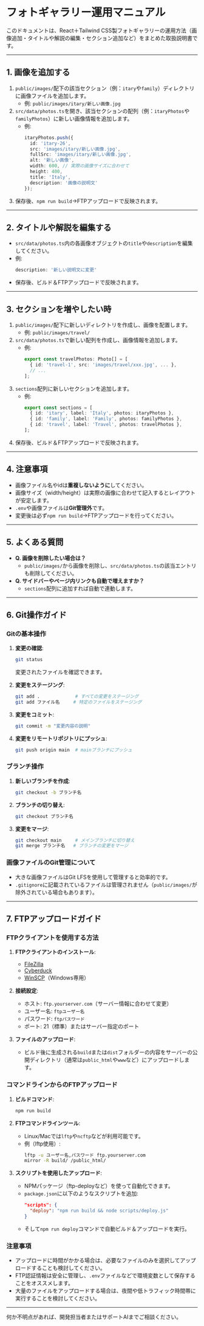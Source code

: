 # フォトギャラリー運用マニュアル

このドキュメントは、React＋Tailwind CSS製フォトギャラリーの運用方法（画像追加・タイトルや解説の編集・セクション追加など）をまとめた取扱説明書です。

---

## 1. 画像を追加する

1. `public/images/`配下の該当セクション（例：`itary`や`family`）ディレクトリに画像ファイルを追加します。
   - 例: `public/images/itary/新しい画像.jpg`
2. `src/data/photos.ts`を開き、該当セクションの配列（例：`itaryPhotos`や`familyPhotos`）に新しい画像情報を追加します。
   - 例:
     ```ts
     itaryPhotos.push({
       id: 'itary-26',
       src: 'images/itary/新しい画像.jpg',
       fullSrc: 'images/itary/新しい画像.jpg',
       alt: '新しい画像',
       width: 600, // 実際の画像サイズに合わせて
       height: 400,
       title: 'Italy',
       description: '画像の説明文'
     });
     ```
3. 保存後、`npm run build`→FTPアップロードで反映されます。

---

## 2. タイトルや解説を編集する

- `src/data/photos.ts`内の各画像オブジェクトの`title`や`description`を編集してください。
- 例:
  ```ts
  description: '新しい説明文に変更'
  ```
- 保存後、ビルド＆FTPアップロードで反映されます。

---

## 3. セクションを増やしたい時

1. `public/images/`配下に新しいディレクトリを作成し、画像を配置します。
   - 例: `public/images/travel/`
2. `src/data/photos.ts`で新しい配列を作成し、画像情報を追加します。
   - 例:
     ```ts
     export const travelPhotos: Photo[] = [
       { id: 'travel-1', src: 'images/travel/xxx.jpg', ... },
       // ...
     ];
     ```
3. `sections`配列に新しいセクションを追加します。
   - 例:
     ```ts
     export const sections = [
       { id: 'itary', label: 'Italy', photos: itaryPhotos },
       { id: 'family', label: 'Family', photos: familyPhotos },
       { id: 'travel', label: 'Travel', photos: travelPhotos },
     ];
     ```
4. 保存後、ビルド＆FTPアップロードで反映されます。

---

## 4. 注意事項

- 画像ファイル名やidは**重複しないように**してください。
- 画像サイズ（width/height）は実際の画像に合わせて記入するとレイアウトが安定します。
- `.env`や画像ファイルは**Git管理外**です。
- 変更後は必ず`npm run build`→FTPアップロードを行ってください。

---

## 5. よくある質問

- **Q. 画像を削除したい場合は？**
  - `public/images/`から画像を削除し、`src/data/photos.ts`の該当エントリも削除してください。
- **Q. サイドバーやページ内リンクも自動で増えますか？**
  - `sections`配列に追加すれば自動で連動します。

---

## 6. Git操作ガイド

### Gitの基本操作

1. **変更の確認**:
   ```bash
   git status
   ```
   変更されたファイルを確認できます。

2. **変更をステージング**:
   ```bash
   git add .             # すべての変更をステージング
   git add ファイル名     # 特定のファイルをステージング
   ```

3. **変更をコミット**:
   ```bash
   git commit -m "変更内容の説明"
   ```

4. **変更をリモートリポジトリにプッシュ**:
   ```bash
   git push origin main  # mainブランチにプッシュ
   ```

### ブランチ操作

1. **新しいブランチを作成**:
   ```bash
   git checkout -b ブランチ名
   ```

2. **ブランチの切り替え**:
   ```bash
   git checkout ブランチ名
   ```

3. **変更をマージ**:
   ```bash
   git checkout main     # メインブランチに切り替え
   git merge ブランチ名   # ブランチの変更をマージ
   ```

### 画像ファイルのGit管理について

- 大きな画像ファイルはGit LFSを使用して管理すると効率的です。
- `.gitignore`に記載されているファイルは管理されません（`public/images/`が除外されている場合もあります）。

---

## 7. FTPアップロードガイド

### FTPクライアントを使用する方法

1. **FTPクライアントのインストール**:
   - [FileZilla](https://filezilla-project.org/)
   - [Cyberduck](https://cyberduck.io/)
   - [WinSCP](https://winscp.net/)（Windows専用）

2. **接続設定**:
   - ホスト: `ftp.yourserver.com`（サーバー情報に合わせて変更）
   - ユーザー名: `ftpユーザー名`
   - パスワード: `ftpパスワード`
   - ポート: 21（標準）またはサーバー指定のポート

3. **ファイルのアップロード**:
   - ビルド後に生成される`build`または`dist`フォルダーの内容をサーバーの公開ディレクトリ（通常は`public_html`や`www`など）にアップロードします。

### コマンドラインからのFTPアップロード

1. **ビルドコマンド**:
   ```bash
   npm run build
   ```

2. **FTPコマンドラインツール**:
   - Linux/Macでは`lftp`や`ncftp`などが利用可能です。
   - 例（lftp使用）:
     ```bash
     lftp -u ユーザー名,パスワード ftp.yourserver.com
     mirror -R build/ /public_html/
     ```

3. **スクリプトを使用したアップロード**:
   - NPMパッケージ（ftp-deployなど）を使って自動化できます。
   - `package.json`に以下のようなスクリプトを追加:
     ```json
     "scripts": {
       "deploy": "npm run build && node scripts/deploy.js"
     }
     ```
   - そして`npm run deploy`コマンドで自動ビルド＆アップロードを実行。

### 注意事項

- アップロードに時間がかかる場合は、必要なファイルのみを選択してアップロードすることも検討してください。
- FTP認証情報は安全に管理し、`.env`ファイルなどで環境変数として保存することをオススメします。
- 大量のファイルをアップロードする場合は、夜間や低トラフィック時間帯に実行することを検討してください。

---

何か不明点があれば、開発担当者またはサポートAIまでご相談ください。 